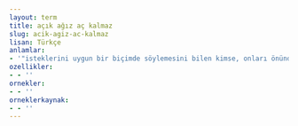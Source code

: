 ```yaml
---
layout: term
title: açık ağız aç kalmaz
slug: acik-agiz-ac-kalmaz
lisan: Türkçe
anlamlar:
- '"isteklerini uygun bir biçimde söylemesini bilen kimse, onları önünde sonunda elde eder" anlamında kullanılan bir söz'
ozellikler:
- - ''
ornekler:
- - ''
orneklerkaynak:
- - ''
---
```

